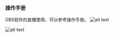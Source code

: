 ### 操作手册
OBS软件的直播使用，可以参考操作手册。
![alt text](../help_picture/06_live12.png)

![alt text](../help_picture/06_live13.png)